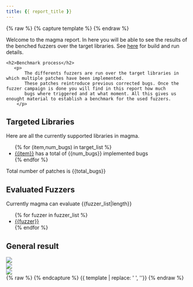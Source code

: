 ```yaml
---
title: {{ report_title }}
---
```

{% raw %}
{% capture template %}
{% endraw %}
<div class="targets">
    <p>
        Welcome to the magma report. In here you will be able to see the results of the benched fuzzers
        over the target libraries.
        See <a href="https://github.com/HexHive/magma/blob/master/README.md">here</a> for build and run details.
    </p>

    <h2>Benchmark process</h2>
       <p>
           The differents fuzzers are run over the target libraries in which multiple patches have been implemented.
           These patches reintroduce previous corrected bugs. Once the fuzzer campaign is done you will find in this report how much
           bugs where triggered and at what moment. All this gives us enought material to establish a benchmark for the used fuzzers.
        </p>
</div>

<div class="target_description">
    <h2>Targeted Libraries</h2>
    <p>Here are all the currently supported libraries in magma.</p>
    <ul id="target_list">
        {% for (item,num_bugs) in target_list %}
        <li><a href= "libraries/{{item}}.html">{{item}}</a> has a total of {{num_bugs}} implemented bugs</li>
        {% endfor %}
    </ul>
    <p>
        Total number of patches is {{total_bugs}}
    </p>
</div>

<div class="fuzzers">
    <h2>Evaluated Fuzzers</h2>
    <p>Currently magma can evaluate {{fuzzer_list|length}}</p>
    <ul id="fuzzer_list">
        {% for fuzzer in fuzzer_list %}
        <li><a href= "fuzzers/{{fuzzer}}.html">{{fuzzer}}</a></li>
        {% endfor %}
    </ul>
</div>

<div class="general graph">
    <h2>General result</h2>
    <div>
        <img src ="{{plots_dir}}/unique_bug_box.svg">
    </div>
    <div>
        <img src ="{{plots_dir}}/signplot.svg">
    </div>
    <div>
        <img src ="{{plots_dir}}/expected_time_to_bug_heat.svg">
    </div>
</div>
{% raw %}
{% endcapture %}
{{ template | replace: '    ', ''}}
{% endraw %}